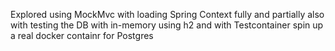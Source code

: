 Explored using MockMvc with loading Spring Context fully and partially
also with testing the DB with in-memory using h2 and with Testcontainer spin up a real docker containr for Postgres
